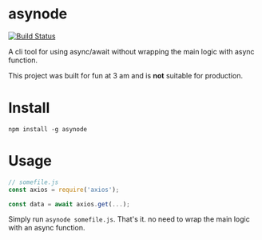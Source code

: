 # asynode
[![Build Status](https://travis-ci.org/yoavmmn/asynode.svg?branch=master)](https://travis-ci.org/yoavmmn/asynode)

A cli tool for using async/await without wrapping the main logic with async function.

This project was built for fun at 3 am and is **not** suitable for production.

# Install
```
npm install -g asynode
```

# Usage
```javascript
// somefile.js
const axios = require('axios');

const data = await axios.get(...);
```

Simply run `asynode somefile.js`. That's it. no need to wrap the main logic with an async function.

